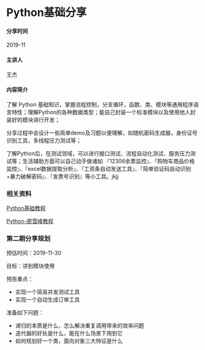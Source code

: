 # Python基础分享

#### 分享时间

2019-11

#### 主讲人

王杰

#### 内容简介

了解 Python 基础知识，掌握流程控制，分支循环，函数、类、模块等通用程序语言特性；理解Python的各种数据类型；能自己封装一个标准模块以及使用他人封装好的模块进行开发；

分享过程中会设计一些简单demo及习题以便理解，如随机密码生成器，身份证号识别工具，多线程压力测试等；

了解Python后，在测试领域，可以进行接口测试、流程自动化测试、服务压力测试等；生活辅助方面可以自己动手做诸如 『12306余票监控』、『购物车商品价格监控』、『excel数据提取分析』、『工资条自动发送工具』、『简单验证码自动识别+暴力破解密码』、『发票号识别』等小工具。jkjj

### 相关资料

[Python基础教程](https://www.runoob.com/python/python-tutorial.html)

[Python-廖雪峰教程](https://www.liaoxuefeng.com/wiki/1016959663602400)



### 第二期分享规划

预估时间：2019-11-30

目标：讲到模块使用

预告重点：

- 实现一个简易并发测试工具
- 实现一个自动生成订单工具

准备如下问题：

- 递归的本质是什么，怎么解决重复调用带来的效率问题
- 迭代器的好处是什么，能在什么场景下用到它
- 如何规划好一个类，面向对象三大特征是什么